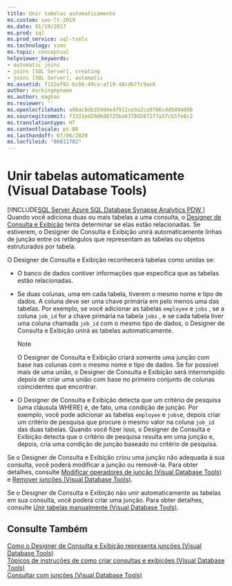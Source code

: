 ```yaml
---
title: Unir tabelas automaticamente
ms.custom: seo-lt-2019
ms.date: 01/19/2017
ms.prod: sql
ms.prod_service: sql-tools
ms.technology: ssms
ms.topic: conceptual
helpviewer_keywords:
- automatic joins
- joins [SQL Server], creating
- joins [SQL Server], automatic
ms.assetid: f152af82-bcb6-49ca-af19-48cdb7fc9ac6
author: markingmyname
ms.author: maghan
ms.reviewer: ''
ms.openlocfilehash: a98ac8db359d4e47911ce3a2ca97b6cdd5494d90
ms.sourcegitcommit: f3321ed29d6d8725ba6378d207277a57cb5fe8c2
ms.translationtype: HT
ms.contentlocale: pt-BR
ms.lasthandoff: 07/06/2020
ms.locfileid: "86011702"
---
```

# <a name="join-tables-automatically-visual-database-tools"></a>Unir tabelas automaticamente (Visual Database Tools)
[!INCLUDE[SQL Server Azure SQL Database Synapse Analytics PDW ](../../includes/applies-to-version/sql-asdb-asdbmi-asa-pdw.md)]
Quando você adiciona duas ou mais tabelas a uma consulta, o [Designer de Consulta e Exibição](../../ssms/visual-db-tools/query-and-view-designer-tools-visual-database-tools.md) tenta determinar se elas estão relacionadas. Se estiverem, o Designer de Consulta e Exibição unirá automaticamente linhas de junção entre os retângulos que representam as tabelas ou objetos estruturados por tabela.  
  
O Designer de Consulta e Exibição reconhecerá tabelas como unidas se:  
  
-   O banco de dados contiver informações que especifica que as tabelas estão relacionadas.  
  
-   Se duas colunas, uma em cada tabela, tiverem o mesmo nome e tipo de dados. A coluna deve ser uma chave primária em pelo menos uma das tabelas. Por exemplo, se você adicionar as tabelas `employee` e `jobs` , se a coluna `job_id` for a chave primária na tabela `jobs` , e se cada tabela tiver uma coluna chamada `job_id` com o mesmo tipo de dados, o Designer de Consulta e Exibição unirá as tabelas automaticamente.  
  
    > [!NOTE]  
    > O Designer de Consulta e Exibição criará somente uma junção com base nas colunas com o mesmo nome e tipo de dados. Se for possível mais de uma união, o Designer de Consulta e Exibição será interrompido depois de criar uma união com base no primeiro conjunto de colunas coincidentes que encontrar.  
  
-   O Designer de Consulta e Exibição detecta que um critério de pesquisa (uma cláusula WHERE) é, de fato, uma condição de junção. Por exemplo, você pode adicionar as tabelas `employee` e `jobs`e, depois criar um critério de pesquisa que procure o mesmo valor na coluna `job_id` das duas tabelas. Quando você fizer isso, o Designer de Consulta e Exibição detecta que o critério de pesquisa resulta em uma junção e, depois, cria uma condição de junção baseado no critério de pesquisa.  
  
Se o Designer de Consulta e Exibição criou uma junção não adequada à sua consulta, você poderá modificar a junção ou removê-la. Para obter detalhes, consulte [Modificar operadores de junção &#40;Visual Database Tools&#41;](../../ssms/visual-db-tools/modify-join-operators-visual-database-tools.md) e [Remover junções &#40;Visual Database Tools&#41;](../../ssms/visual-db-tools/remove-joins-visual-database-tools.md).  
  
Se o Designer de Consulta e Exibição não unir automaticamente as tabelas em sua consulta, você poderá criar uma junção. Para obter detalhes, consulte [Unir tabelas manualmente &#40;Visual Database Tools&#41;](../../ssms/visual-db-tools/join-tables-manually-visual-database-tools.md).  
  
## <a name="see-also"></a>Consulte Também  
[Como o Designer de Consulta e Exibição representa junções &#40;Visual Database Tools&#41;](../../ssms/visual-db-tools/how-the-query-and-view-designer-represents-joins-visual-database-tools.md)  
[Tópicos de instruções de como criar consultas e exibições &#40;Visual Database Tools&#41;](../../ssms/visual-db-tools/design-queries-and-views-how-to-topics-visual-database-tools.md)  
[Consultar com junções &#40;Visual Database Tools&#41;](../../ssms/visual-db-tools/query-with-joins-visual-database-tools.md)  
  
